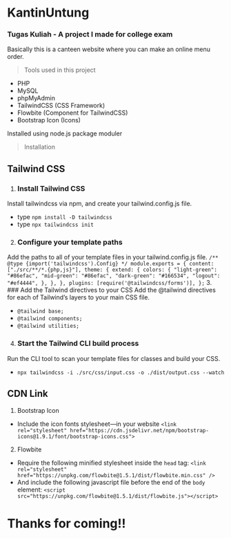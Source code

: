 # KantinUntung
### Tugas Kuliah - A project I made for college exam

Basically this is a canteen website where you can make an online menu order.

> Tools used in this project
- PHP
- MySQL
- phpMyAdmin
- TailwindCSS (CSS Framework)
- Flowbite (Component for TailwindCSS)
- Bootstrap Icon (Icons)

Installed using node.js package moduler

> Installation
## Tailwind CSS
1. ### Install Tailwind CSS
Install tailwindcss via npm, and create your tailwind.config.js file.
  - type `npm install -D tailwindcss`
  - type `npx tailwindcss init`
2. ### Configure your template paths
Add the paths to all of your template files in your tailwind.config.js file.
`
/** @type {import('tailwindcss').Config} */
module.exports = {
  content: ["./src/**/*.{php,js}"],
  theme: {
    extend: {
      colors: {
        "light-green": "#86efac",
        "mid-green": "#86efac",
        "dark-green": "#166534",
        "logout": "#ef4444",
      },
    },
  },
   plugins: [require('@tailwindcss/forms')],
};
`
3. ### Add the Tailwind directives to your CSS
Add the @tailwind directives for each of Tailwind’s layers to your main CSS file.
  - `@tailwind base;`
  - `@tailwind components;`
  - `@tailwind utilities;`
4. ### Start the Tailwind CLI build process
Run the CLI tool to scan your template files for classes and build your CSS.
  - `npx tailwindcss -i ./src/css/input.css -o ./dist/output.css --watch`
 
 ## CDN Link
 1. Bootstrap Icon
 - Include the icon fonts stylesheet—in your website <head>
 `<link rel="stylesheet" href="https://cdn.jsdelivr.net/npm/bootstrap-icons@1.9.1/font/bootstrap-icons.css">`
 
 2. Flowbite
 - Require the following minified stylesheet inside the `head` tag:
 `<link rel="stylesheet" href="https://unpkg.com/flowbite@1.5.1/dist/flowbite.min.css" />`
 - And include the following javascript file before the end of the `body` element:
 `<script src="https://unpkg.com/flowbite@1.5.1/dist/flowbite.js"></script>`
 
 # Thanks for coming!!
